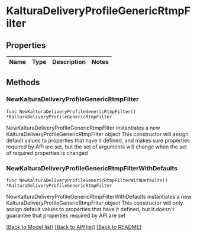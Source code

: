 # KalturaDeliveryProfileGenericRtmpFilter

## Properties

Name | Type | Description | Notes
------------ | ------------- | ------------- | -------------

## Methods

### NewKalturaDeliveryProfileGenericRtmpFilter

`func NewKalturaDeliveryProfileGenericRtmpFilter() *KalturaDeliveryProfileGenericRtmpFilter`

NewKalturaDeliveryProfileGenericRtmpFilter instantiates a new KalturaDeliveryProfileGenericRtmpFilter object
This constructor will assign default values to properties that have it defined,
and makes sure properties required by API are set, but the set of arguments
will change when the set of required properties is changed

### NewKalturaDeliveryProfileGenericRtmpFilterWithDefaults

`func NewKalturaDeliveryProfileGenericRtmpFilterWithDefaults() *KalturaDeliveryProfileGenericRtmpFilter`

NewKalturaDeliveryProfileGenericRtmpFilterWithDefaults instantiates a new KalturaDeliveryProfileGenericRtmpFilter object
This constructor will only assign default values to properties that have it defined,
but it doesn't guarantee that properties required by API are set


[[Back to Model list]](../README.md#documentation-for-models) [[Back to API list]](../README.md#documentation-for-api-endpoints) [[Back to README]](../README.md)


